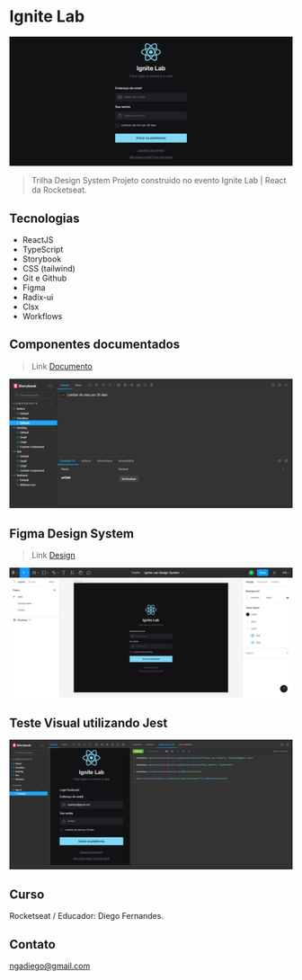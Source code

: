 
# Ignite Lab

![preview](./.github/preview.png)

> Trilha Design System
Projeto construido no evento Ignite Lab | React da Rocketseat.

## Tecnologias
- ReactJS
- TypeScript
- Storybook
- CSS (tailwind)
- Git e Github
- Figma
- Radix-ui
- Clsx
- Workflows

## Componentes documentados

> Link [Documento](https://gadiegon.github.io/ig-lab/?path=/story/components-checkbox--default)

![preview2](./.github/preview2.png)

## Figma Design System

> Link [Design](https://www.figma.com/file/y97FPqsKL8ICjgZa1GQpti/Ignite-Lab-Design-System?node-id=0%3A1)

![preview3](./.github/preview3.png)

## Teste Visual utilizando Jest 

![preview](./.github/preview4.png)

## Curso

Rocketseat / Educador: Diego Fernandes.

## Contato

ngadiego@gmail.com
